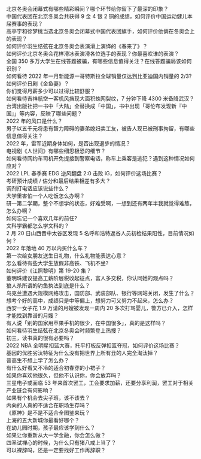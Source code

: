 北京冬奥会闭幕式有哪些精彩瞬间？哪个环节给你留下了最深的印象？  
中国代表团在北京冬奥会共获得 9 金 4 银 2 铜的成绩，如何评价中国运动健儿本届赛事的表现？  
高亭宇和徐梦桃当选北京冬奥会闭幕式中国代表团旗手，如何评价他俩在冬奥会上的表现？  
如何评价羽生结弦在北京冬奥会表演滑上演绎的《春来了》？  
如何评价北京冬奥会花样滑冰表演滑各位选手的表现？你最喜欢谁的表演？  
全国 350 多万大学生在线答题被骗，有哪些信息值得关注？在线答题骗局该如何识别？  
如何看待 2022 年一月新能源一哥特斯拉全球销量仅达到比亚迪国内销量的 2/3?  
如何评价日剧《金鱼妻》？  
你们觉得月薪多少可以过得比较舒服？  
如何看待吉祥航空一客机风挡现大面积蛛网裂纹，7 分钟下降 4300 米备降武汉？  
台湾出版社把一书中「大陆」全替换成「中国」，书中出现「哥伦布发现新『中国』」等内容，反映了哪些问题？  
2022 年的风口是什么？  
男子以五千元将患有智力障碍的妻弟媳妇卖工友，被告人现已被刑事拘留，有哪些信息值得关注？  
2022 年，雷军近期身体如何，是否出现退步的情况？  
电视剧《人世间》有哪些细思极恐的细节？  
如何看待网约车司机开免提接到警察电话，称车上乘客是逃犯？遇到这种情况如何应对？  
2022 LPL 春季赛 EDG 逆风翻盘 2:0 击败 iG，如何评价这场比赛？  
考研预计成绩 / 估分和最后结果相差有多大？  
调剂打电话应该说些什么？  
大学里害怕一个人吃饭怎么办啊？  
研一第二学期，整个不想学的状态，好难受啊，一想到还有两年半我就觉得难熬，怎么办啊？  
如何忘记一个喜欢几年的前任?  
文科学霸都怎么学文科的？  
2 月 20 日山西晋中太谷区发现 5 名呼和浩特返谷人员初检结果阳性，目前情况如何？  
2022 年落地 40 万以内买什么车？  
第一次给女朋友送生日礼物，什么礼物能表达心意？  
怎么看待有些大学生放假非高铁、飞机不坐?  
如何评价《江照黎明》第 19-20 集？  
董明珠建议提高工薪阶层税收起征点，富人多交税，你认同她的观点吗？  
狼人杀所谓的钓鱼执法到底是什么？  
乌克兰遭遇大规模网络攻击，国防部、武装部队、银行等网站关闭，发生了什么？  
想考个好的高中，成绩只是中等偏上，想努力可又努力不起来，怎么办？  
西安一女子花 1.9 万请的月嫂被发现一周内 20 多次打骂婴儿，警方已介入，怎样才能找到靠谱的月嫂？  
有人说「别的国家用苹果手机的很少，在中国很多」，真的是这样吗？  
如何看待羽生结弦在北京冬奥会时频繁登上热搜？  
初三，读书真的很有必要吗？  
2022 NBA 全明星扣篮大赛，托平打板反弹扣篮夺冠，如何评价这场比赛？  
基因的优胜劣汰特征为什么没有把世界上所有丑的人完全淘汰掉？  
普高生不想上学了怎么办？  
有什么好看又不冷的适合初春穿的小裙子？  
如果你喜欢他很久，但他不认识你，你会放弃吗？  
三星电子或面临 53 年来首次罢工，工会要求加薪，还要分享利润，罢工对于相关产业链会有何影响？  
如果有个机会去尖子班，该不该去？  
内向的人真的不适合在职场生存吗？  
《原神》是不是不适合全图鉴来玩？  
上海的五大新城你最看好哪个？  
在幼儿园时期，孩子最应该学到什么？  
如果让你重新从大一学金融，你会怎么做？  
四圣试禅心的时候，为什么只有猪八戒上当了？  
可以裸辞吗，还是一定要找好工作再辞职？  
